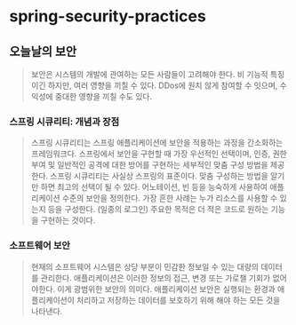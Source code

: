 # spring-security-practices

## 오늘날의 보안

> 보안은 시스템의 개발에 관여하는 모든 사람들이 고려해야 한다. 비 기능적 특징이긴 하지만, 여러 영향을 끼칠 수 있다. DDos에 원치 않게 참여할 수 잇으며, 수익성에 중대한 영향을 끼칠 수도 있다.

### 스프링 시큐리티: 개념과 장점

> 스프링 시큐리티는 스프링 애플리케이션에 보안을 적용하는 과정을 간소화하는 프레임워크다. 스프링에서 보안을 구현할 때 가장 우선적인 선택이며, 인증, 권한 부여 및 일반적인 공격에 대한 방어를 구현하는 세부적인 맞춤 구성 방법을 제공한다.
> 스프링 시큐리티는 사실상 스프링의 표준이다. 맞춤 구성하는 방법을 알기만 하면 최고의 선택이 될 수 있다. 어노테이션, 빈 등을 능숙하게 사용하여 애플리케이션 수준의 보안을 정의한다. 가장 흔한 사례는 누가 리소스를 사용할 수 있는지 등을 구성한다. (일종의 로그인)
> 주요한 목적은 더 적은 코드로 원하는 기능을 구현하는 것이다. 

### 소프트웨어 보안

> 현재의 소프트웨어 시스템은 상당 부분이 민감한 정보일 수 있는 대량의 데이터를 관리한다. 애플리케이션은 이러한 정보의 접근, 변경 또는 가로챌 기회가 없어야한다. 이게 광범위한 보안의 의미다.
> 애플리케이션 보안은 실행되는 환경과 애플리케이션이 처리하고 저장하는 데이터를 보호하기 위해 해야 하는 모든 것을 나타낸다.